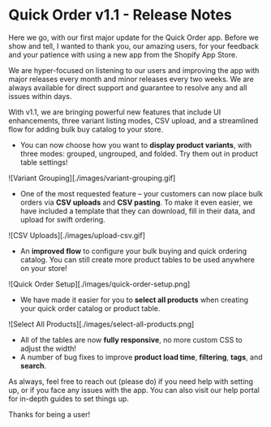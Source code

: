 # **Quick Order v1.1 - Release Notes**

Here we go, with our first major update for the Quick Order app. Before we show and tell, I wanted to thank you, our amazing users, for your feedback and your patience with using a new app from the Shopify App Store.

We are hyper-focused on listening to our users and improving the app with major releases every month and minor releases every two weeks. We are always available for direct support and guarantee to resolve any and all issues within days.

With v1.1, we are bringing powerful new features that include UI enhancements, three variant listing modes, CSV upload, and a streamlined flow for adding bulk buy catalog to your store.

* You can now choose how you want to **display product variants**, with three modes: grouped, ungrouped, and folded. Try them out in product table settings\!

![Variant Grouping][./images/variant-grouping.gif] 

* One of the most requested feature – your customers can now place bulk orders via **CSV uploads** and **CSV pasting**. To make it even easier, we have included a template that they can download, fill in their data, and upload for swift ordering.

![CSV Uploads][./images/upload-csv.gif]

* An **improved flow** to configure your bulk buying and quick ordering catalog. You can still create more product tables to be used anywhere on your store\!

![Quick Order Setup][./images/quick-order-setup.png]

* We have made it easier for you to **select all products** when creating your quick order catalog or product table.

![Select All Products][./images/select-all-products.png]

* All of the tables are now **fully responsive**, no more custom CSS to adjust the width\!  
* A number of bug fixes to improve **product load time**, **filtering**, **tags**, and **search**.

As always, feel free to reach out (please do) if you need help with setting up, or if you face any issues with the app. You can also visit our help portal for in-depth guides to set things up.

Thanks for being a user\!